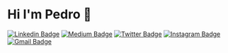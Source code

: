# Hi I'm Pedro 👋

[![Linkedin Badge](https://img.shields.io/badge/-Pedro-Cruz-blue?style=flat&logo=Linkedin&logoColor=white&link=https://www.linkedin.com/in/pedro-cruz-081430113/)](https://www.linkedin.com/in/pedro-cruz-081430113/)
[![Medium Badge](https://img.shields.io/badge/-@pedrovictorcruz-000000?style=flat&labelColor=000000&logo=Medium&link=https://medium.com/@pedrovictorcruz)](https://medium.com/@pedrovictorcruz)
[![Twitter Badge](https://img.shields.io/badge/-@pedrovictorlage-1ca0f1?style=flat&labelColor=1ca0f1&logo=twitter&logoColor=white&link=https://twitter.com/pedrovictorlage)](https://twitter.com/pedrovictorlage)
[![Instagram Badge](https://img.shields.io/badge/-@pedrovictorcruz_-purple?style=flat&logo=instagram&logoColor=white&link=https://www.instagram.com/pedrovictorcruz_/)](https://www.instagram.com/pedrovictorcruz_/)
[![Gmail Badge](https://img.shields.io/badge/-pedrovictor.lage-c14438?style=flat&logo=Gmail&logoColor=white&link=mailto:pedrovictor.lage@gmail.com)](mailto:pedrovictor.lage@gmail.com)

